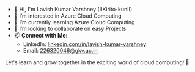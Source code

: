 - 👋 Hi, I'm Lavish Kumar Varshney (IIKirito-kunII)
- 👀 I’m interested in Azure Cloud Computing
- 🌱 I’m currently learning Azure Cloud Computing
- 💞️ I’m looking to collaborate on easy Projects
- 📫 **Connect with Me:**
  - LinkedIn: [linkedin.com/in/lavish-kumar-varshney](https://www.linkedin.com/in/lavish-kumar-varshney)
  - Email: 226320046@gkv.ac.in

Let's learn and grow together in the exciting world of cloud computing! 🚀

<!---
IIKirito-kunII/IIKirito-kunII is a ✨ special ✨ repository because its `README.md` (this file) appears on your GitHub profile.
You can click the Preview link to take a look at your changes.
--->
